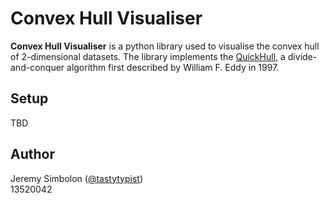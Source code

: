 # Convex Hull Visualiser

**Convex Hull Visualiser** is a python library used to visualise
the convex hull of 2-dimensional datasets. The library implements
the [QuickHull](https://doi.org/10.1145/355759.355766), a 
divide-and-conquer algorithm first described by William F. 
Eddy in 1997.

## Setup
TBD

## Author
Jeremy Simbolon ([@tastytypist](https://github.com/tastytypist))  
13520042
